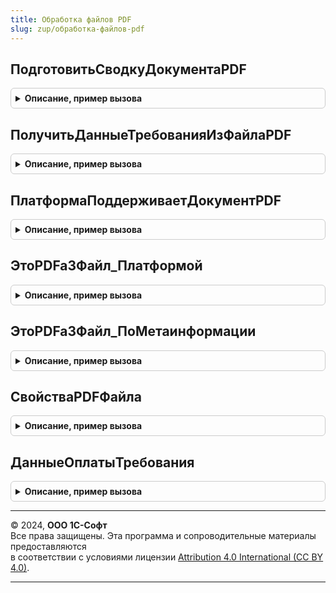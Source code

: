 ```yaml
---
title: Обработка файлов PDF
slug: zup/обработка-файлов-pdf
---
```



## ПодготовитьСводкуДокументаPDF
<details style="margin: 1em 0; padding: 0.5em; border: 1px solid #ccc; border-radius: 6px;">

<summary style="font-weight: bold; cursor: pointer;">Описание, пример вызова</summary>

```bsl

// Базовая функция для обработки файла формата PDF.
//
// Основые операции:
//	- получение потока данных файла
// 	- получение версия PDF
//	- переход в конец файла, получение позиции описательной части
//	- чтение таблицы ссылок на объекты, в т.ч. в потоковом формате
//	- получение начального объекта или прицепа
//	- получение дополнительной информации о файле: кем и когда создан
//	- составление реестра страниц
//	- получение текста страниц
//
// Параметры:
//	СодержаниеДокумента 	- ДвоичныеДанные
//							- Поток
//							- Строка - имя файла
//	ПараметрыОбъекта 		- Структура - проверяются следующие ключи:
//		* РежимПарсинга		- Строка - по умолчанию Текст
//		* ТекстПоБлокам		- Булево - по умолчанию Ложь, если Истина, то добавляются исскуственные переводы строк
//		* СообщатьОшибки 	- Булево
//		* ДетальныйАнализПроизводительности - Булево
//
// Возвращаемое значение:
//	Структура
//
Функция ПодготовитьСводкуДокументаPDF(СодержаниеДокумента, ПараметрыОбъекта = Неопределено) Экспорт
```

Пример вызова
```bsl
Результат = ОбработкаФайловPDF.ПодготовитьСводкуДокументаPDF(СодержаниеДокумента, ПараметрыОбъекта);
```
</details>

## ПолучитьДанныеТребованияИзФайлаPDF
<details style="margin: 1em 0; padding: 0.5em; border: 1px solid #ccc; border-radius: 6px;">

<summary style="font-weight: bold; cursor: pointer;">Описание, пример вызова</summary>

```bsl

// Параметры:
//	СодержаниеДокумента 	- ДвоичныеДанные
//							- Поток
//							- Строка - имя файла
//	ПараметрыОбъекта 		- Структура - проверяются следующие ключи:
//		* РежимПарсинга		- Строка - по умолчанию Текст
//		* СообщатьОшибки 	- Булево
//		* ДетальныйАнализПроизводительности - Булево
//
// Возвращаемое значение:
//	Структура
//
Функция ПолучитьДанныеТребованияИзФайлаPDF(ДвДанные, ВидКНД, ПараметрыОбъекта = Неопределено) Экспорт
```

Пример вызова
```bsl
Результат = ОбработкаФайловPDF.ПолучитьДанныеТребованияИзФайлаPDF(ДвДанные, ВидКНД, ПараметрыОбъекта);
```
</details>

## ПлатформаПоддерживаетДокументPDF
<details style="margin: 1em 0; padding: 0.5em; border: 1px solid #ccc; border-radius: 6px;">

<summary style="font-weight: bold; cursor: pointer;">Описание, пример вызова</summary>

```bsl

Функция ПлатформаПоддерживаетДокументPDF() Экспорт
```

Пример вызова
```bsl
Результат = ОбработкаФайловPDF.ПлатформаПоддерживаетДокументPDF() 
```
</details>

## ЭтоPDFa3Файл_Платформой
<details style="margin: 1em 0; padding: 0.5em; border: 1px solid #ccc; border-radius: 6px;">

<summary style="font-weight: bold; cursor: pointer;">Описание, пример вызова</summary>

```bsl

Функция ЭтоPDFa3Файл_Платформой(ДвДанные) Экспорт
```

Пример вызова
```bsl
Результат = ОбработкаФайловPDF.ЭтоPDFa3Файл_Платформой(ДвДанные) 
```
</details>

## ЭтоPDFa3Файл_ПоМетаинформации
<details style="margin: 1em 0; padding: 0.5em; border: 1px solid #ccc; border-radius: 6px;">

<summary style="font-weight: bold; cursor: pointer;">Описание, пример вызова</summary>

```bsl

Функция ЭтоPDFa3Файл_ПоМетаинформации(Метаинформация) Экспорт
```

Пример вызова
```bsl
Результат = ОбработкаФайловPDF.ЭтоPDFa3Файл_ПоМетаинформации(Метаинформация) 
```
</details>

## СвойстваPDFФайла
<details style="margin: 1em 0; padding: 0.5em; border: 1px solid #ccc; border-radius: 6px;">

<summary style="font-weight: bold; cursor: pointer;">Описание, пример вызова</summary>

```bsl

// Параметры:
//  ОписаниеФайлов	 - Адрес, Имя
//
Функция СвойстваPDFФайла(ОписаниеФайла) Экспорт
```

Пример вызова
```bsl
Результат = ОбработкаФайловPDF.СвойстваPDFФайла(ОписаниеФайла) 
```
</details>

## ДанныеОплатыТребования
<details style="margin: 1em 0; padding: 0.5em; border: 1px solid #ccc; border-radius: 6px;">

<summary style="font-weight: bold; cursor: pointer;">Описание, пример вызова</summary>

```bsl

// Общая структура для разбора содержимиого требования на уплату.
//
// Возвращаемое значение:
//	Структура
//
Функция ДанныеОплатыТребования() Экспорт
```

Пример вызова
```bsl
Результат = ОбработкаФайловPDF.ДанныеОплатыТребования() 
```
</details>

---

© 2024, **ООО 1С-Софт**  
Все права защищены. Эта программа и сопроводительные материалы предоставляются  
в соответствии с условиями лицензии [Attribution 4.0 International (CC BY 4.0)](https://creativecommons.org/licenses/by/4.0/legalcode).

---
